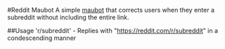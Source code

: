 #Reddit Maubot
A simple [maubot](https://github.com/maubot/maubot) that corrects users when they enter a subreddit without including the entire link.

##Usage
'r/subreddit' - Replies with "https://reddit.com/r/subreddit" in a condescending manner
